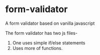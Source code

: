 # form-validator
A form validator based on vanilla javascript

The form validator has two js files-
1) One uses simple if/else statements 
2) Uses more of functions.
